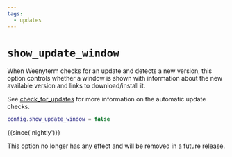 ```yaml
---
tags:
  - updates
---
```

# `show_update_window`

When Weenyterm checks for an update and detects a new version, this
option controls whether a window is shown with information about the new
available version and links to download/install it.

See [check_for_updates](check_for_updates.md) for more information on
the automatic update checks.

```lua
config.show_update_window = false
```

{{since('nightly')}}

This option no longer has any effect and will be removed in a future release.
